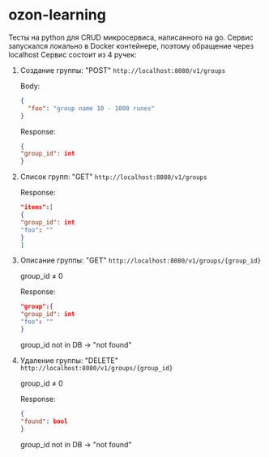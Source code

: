 # ozon-learning
Тесты на python для CRUD микросервиса, написанного на go. Сервис запускался локально в Docker контейнере, поэтому обращение через localhost
Сервис состоит из 4 ручек:

1. Создание группы: "POST" `http://localhost:8080/v1/groups`
    
    Body:
    
    ```json
    {
      "foo": "group name 10 - 1000 runes"
    }
    
    ```
    
    Response:
    
    ```json
    {
    "group_id": int
    }
    
    ```
    
2. Список групп: "GET" `http://localhost:8080/v1/groups`
    
    Response:
    
    ```json
    "items":[
    {
    "group_id": int
    "foo": ""
    }
    ]
    ```
    
3. Описание группы: "GET" `http://localhost:8080/v1/groups/{group_id}`
    
    group_id ≠ 0
    
    Response:
    
    ```json
    "group":{
    "group_id": int
    "foo": ""
    }
    ```
    
    group_id not in DB → "not found"
    
4. Удаление группы: "DELETE" `http://localhost:8080/v1/groups/{group_id}`
    
    group_id ≠ 0
    
    Response:
    
    ```json
    {
    "found": bool
    }
    ```
    
    group_id not in DB → "not found"
